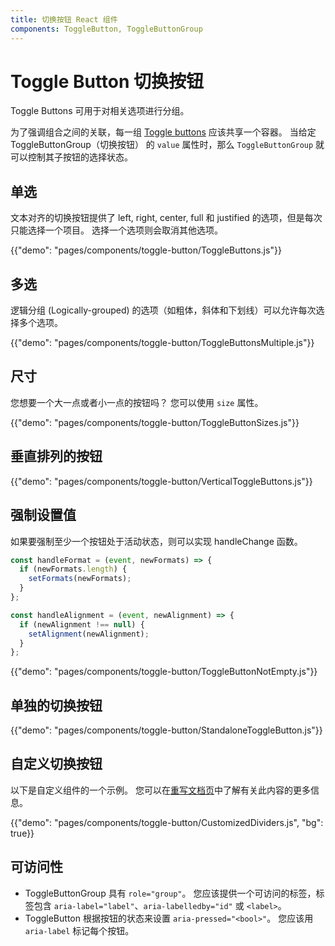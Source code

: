 ```yaml
---
title: 切换按钮 React 组件
components: ToggleButton, ToggleButtonGroup
---
```


# Toggle Button 切换按钮

<p class="description">Toggle Buttons 可用于对相关选项进行分组。</p>

为了强调组合之间的关联，每一组 [Toggle buttons](https://material.io/components/buttons#toggle-button) 应该共享一个容器。 当给定 ToggleButtonGroup（切换按钮） 的 `value` 属性时，那么 `ToggleButtonGroup` 就可以控制其子按钮的选择状态。

## 单选

文本对齐的切换按钮提供了 left, right, center, full 和 justified 的选项，但是每次只能选择一个项目。 选择一个选项则会取消其他选项。

{{"demo": "pages/components/toggle-button/ToggleButtons.js"}}

## 多选

逻辑分组 (Logically-grouped) 的选项（如粗体，斜体和下划线）可以允许每次选择多个选项。

{{"demo": "pages/components/toggle-button/ToggleButtonsMultiple.js"}}

## 尺寸

您想要一个大一点或者小一点的按钮吗？ 您可以使用 `size` 属性。

{{"demo": "pages/components/toggle-button/ToggleButtonSizes.js"}}

## 垂直排列的按钮

{{"demo": "pages/components/toggle-button/VerticalToggleButtons.js"}}

## 强制设置值

如果要强制至少一个按钮处于活动状态，则可以实现 handleChange 函数。

```jsx
const handleFormat = (event, newFormats) => {
  if (newFormats.length) {
    setFormats(newFormats);
  }
};

const handleAlignment = (event, newAlignment) => {
  if (newAlignment !== null) {
    setAlignment(newAlignment);
  }
};
```

{{"demo": "pages/components/toggle-button/ToggleButtonNotEmpty.js"}}

## 单独的切换按钮

{{"demo": "pages/components/toggle-button/StandaloneToggleButton.js"}}

## 自定义切换按钮

以下是自定义组件的一个示例。 您可以在[重写文档页](/customization/components/)中了解有关此内容的更多信息。

{{"demo": "pages/components/toggle-button/CustomizedDividers.js", "bg": true}}

## 可访问性

- ToggleButtonGroup 具有 `role="group"`。 您应该提供一个可访问的标签，标签包含 `aria-label="label"`、`aria-labelledby="id"` 或 `<label>`。
- ToggleButton 根据按钮的状态来设置 `aria-pressed="<bool>"`。 您应该用 `aria-label` 标记每个按钮。